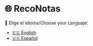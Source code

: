 # 🌐 RecoNotas

📘 Elige el idioma/Choose your Languaje:

- [🇪🇸 English ](docs/ReadMe-ES.md)
- [🇺🇸 Español ](docs/ReadMe-EN.md)

